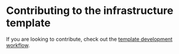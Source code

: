 # Contributing to the infrastructure template

If you are looking to contribute, check out the [template development workflow](/template-only-docs/template-development-workflow.md).
